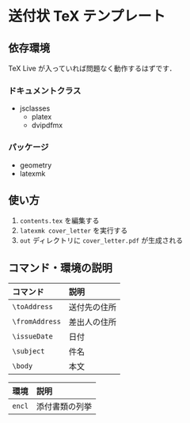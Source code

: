 # 送付状 TeX テンプレート

## 依存環境
TeX Live が入っていれば問題なく動作するはずです．

### ドキュメントクラス
* jsclasses
    * platex
    * dvipdfmx

### パッケージ
* geometry
* latexmk

## 使い方

1. `contents.tex` を編集する
2. `latexmk cover_letter` を実行する
3. `out` ディレクトリに `cover_letter.pdf` が生成される

## コマンド・環境の説明

| コマンド | 説明 |
|:--|:--|
| `\toAddress` | 送付先の住所 |
| `\fromAddress` | 差出人の住所 |
| `\issueDate` | 日付 |
| `\subject` | 件名 |
| `\body` | 本文 |

| 環境 | 説明 |
|:--|:--|
| `encl` | 添付書類の列挙 |

